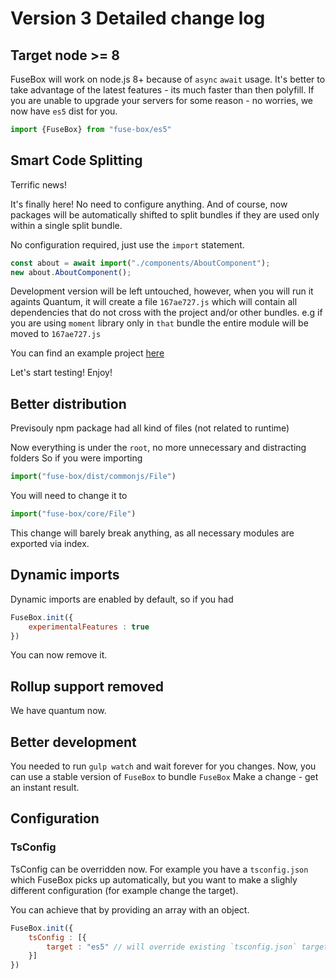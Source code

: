 # Version 3 Detailed change log

## Target node >= 8

FuseBox will work on node.js 8+ because of `async` `await` usage. It's better to take advantage of the latest features - its much faster than then polyfill. If you are unable to upgrade your servers for some reason - no worries, we now have `es5` dist for you.

```js
import {FuseBox} from "fuse-box/es5"
```


## Smart Code Splitting

Terrific news!

It's finally here! No need to configure anything. And of course, now packages will be automatically shifted to split bundles if they are used only within a single split bundle. 

No configuration required, just use the `import` statement.
```ts
const about = await import("./components/AboutComponent");
new about.AboutComponent();
```

Development version will be left untouched, however, when you will run it againts Quantum, it will create a file `167ae727.js` which will contain all dependencies that do not cross with the project and/or other bundles. e.g if you are using `moment` library only in `that` bundle the entire module will be moved to `167ae727.js`

You can find an example project [here](https://github.com/fuse-box/fuse-box-3-preview/tree/master/smart-splitting)

Let's start testing!
Enjoy!


## Better distribution

Previsouly npm package had all kind of files (not related to runtime)
 
Now everything is under the `root`, no more unnecessary and distracting folders
So if you were importing

```js
import("fuse-box/dist/commonjs/File")
```

You will need to change it to

```js
import("fuse-box/core/File")
```

This change will barely break anything, as all necessary modules are exported via index.

## Dynamic imports

Dynamic imports are enabled by default, so if you had 
```js
FuseBox.init({
    experimentalFeatures : true
})
```

You can now remove it.

## Rollup support removed

We have quantum now.

## Better development 

You needed to run `gulp watch` and wait forever for you changes. Now, you can use a stable version of `FuseBox` to bundle `FuseBox`
Make a change - get an instant result.

## Configuration

### TsConfig

TsConfig can be overridden now. For example you have a `tsconfig.json` which FuseBox picks up automatically, but you want to make a slighly different configuration (for example change the target).

You can achieve that by providing an array with an object.
```js
FuseBox.init({
    tsConfig : [{
        target : "es5" // will override existing `tsconfig.json` target
    }]
})
```